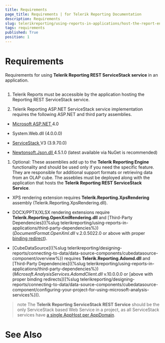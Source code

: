 ```yaml
---
title: Requirements
page_title: Requirements | for Telerik Reporting Documentation
description: Requirements
slug: telerikreporting/using-reports-in-applications/host-the-report-engine-remotely/telerik-reporting-rest-services/servicestack-implementation/requirements
tags: requirements
published: True
position: 1
---
```


# Requirements



Requirements for using __Telerik Reporting REST ServiceStack service__ in an application.
      

## 

1. Telerik Reports must be accessible by the application hosting the Reporting REST ServiceStack service.
            

1. Telerik Reporting ASP.NET ServiceStack service implementation requires
              the following ASP.NET and third party assemblies.
            

* [Microsoft ASP.NET ](http://www.asp.net/)
                  4.0
                

* System.Web.dll (4.0.0.0)
                    

* [
                      ServiceStack
                    ](
                      https://servicestack.net/
                    )
                  V3 (3.9.70.0)
                

* [
                      Newtonsoft.Json.dll
                    ](
                      http://json.codeplex.com/
                    )
                  4.5.1.0 (latest available via NuGet is recommended)
                

1. Optional:
            These assemblies add up to the __Telerik Reporting Engine__ functionality and should be used only if you need the specific feature.
              They are responsible for additional support formats or retrieving data from an OLAP cube. The asseblies must be deployed along with the
              application that hosts the __Telerik Reporting REST ServiceStack Service__.
            

* XPS rendering extension requires __Telerik.Reporting.XpsRendering__ assembly (Telerik.Reporting.XpsRendering.dll).
                

* DOCX/PPTX/XLSX rendering extensions require __Telerik.Reporting.OpenXmlRendering.dll__
                  and [Third-Party Dependencies]({%slug telerikreporting/using-reports-in-applications/third-party-dependencies%}) (*DocumentFormat.OpenXml.dll* v.2.0.5022.0 or above with proper [binding redirect](http://msdn.microsoft.com/en-us/library/eftw1fys(v=vs.110).aspx)).
                

* [CubeDataSource]({%slug telerikreporting/designing-reports/connecting-to-data/data-source-components/cubedatasource-component/overview%}) requires
                  __Telerik.Reporting.Adomd.dll__ and [Third-Party Dependencies]({%slug telerikreporting/using-reports-in-applications/third-party-dependencies%})
                  (*Microsoft.AnalysisServices.AdomdClient.dll* v.10.0.0.0 or [above with proper binding redirects]({%slug telerikreporting/designing-reports/connecting-to-data/data-source-components/cubedatasource-component/configuring-your-project-for-using-microsoft-analysis-services%})).
                

>note The  __Telerik Reporting ServiceStack REST Service__  should be the only ServiceStack based Web Service in a project, as all ServiceStack services have [a single AppHost per AppDomain](                http://mono.servicestack.net/ServiceStack.Hello/#AppHost              ).          


# See Also
